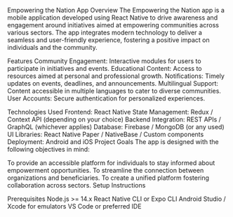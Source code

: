 Empowering the Nation App
Overview
The Empowering the Nation app is a mobile application developed using React Native to drive awareness and engagement around initiatives aimed at empowering communities across various sectors. The app integrates modern technology to deliver a seamless and user-friendly experience, fostering a positive impact on individuals and the community.

Features
Community Engagement: Interactive modules for users to participate in initiatives and events.
Educational Content: Access to resources aimed at personal and professional growth.
Notifications: Timely updates on events, deadlines, and announcements.
Multilingual Support: Content accessible in multiple languages to cater to diverse communities.
User Accounts: Secure authentication for personalized experiences.

Technologies Used
Frontend: React Native
State Management: Redux / Context API (depending on your choice)
Backend Integration: REST APIs / GraphQL (whichever applies)
Database: Firebase / MongoDB (or any used)
UI Libraries: React Native Paper / NativeBase / Custom components
Deployment: Android and iOS
Project Goals
The app is designed with the following objectives in mind:

To provide an accessible platform for individuals to stay informed about empowerment opportunities.
To streamline the connection between organizations and beneficiaries.
To create a unified platform fostering collaboration across sectors.
Setup Instructions

Prerequisites
Node.js >= 14.x
React Native CLI or Expo CLI
Android Studio / Xcode for emulators
VS Code or preferred IDE
